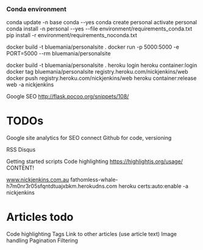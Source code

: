 ### Conda environment

conda update -n base conda --yes
conda create personal
activate personal
conda install -n personal --yes --file environment/requirements_conda.txt
pip install -r environment/requirements_noconda.txt



docker build -t bluemania/personalsite .
docker run -p 5000:5000 -e PORT=5000 --rm bluemania/personalsite


docker build -t bluemania/personalsite .
heroku login
heroku container:login
docker tag bluemania/personalsite registry.heroku.com/nickjenkins/web
docker push registry.heroku.com/nickjenkins/web
heroku container:release web -a nickjenkins


Google SEO
http://flask.pocoo.org/snippets/108/


# TODOs
Google site analytics for SEO connect
Github for code, versioning

RSS
Disqus

Getting started scripts
Code highlighting https://highlightjs.org/usage/
CONTENT!



www.nickjenkins.com.au
fathomless-whale-h7m0nr3r05sfqntdtuajxbkm.herokudns.com
heroku certs:auto:enable -a nickjenkins

# Articles todo
Code highlighting
Tags
Link to other articles (use article text)
Image handling
Pagination
Filtering


